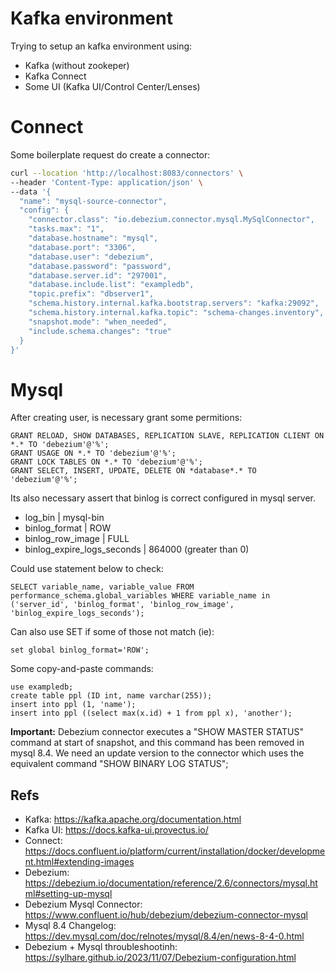 # Kafka environment

Trying to setup an kafka environment using:
- Kafka (without zookeper)
- Kafka Connect
- Some UI (Kafka UI/Control Center/Lenses)


# Connect

Some boilerplate request do create a connector:
````sh
curl --location 'http://localhost:8083/connectors' \
--header 'Content-Type: application/json' \
--data '{
  "name": "mysql-source-connector",  
  "config": {  
    "connector.class": "io.debezium.connector.mysql.MySqlConnector",
    "tasks.max": "1",  
    "database.hostname": "mysql",  
    "database.port": "3306",
    "database.user": "debezium",
    "database.password": "password",
    "database.server.id": "297001", 
    "database.include.list": "exampledb",
    "topic.prefix": "dbserver1",  
    "schema.history.internal.kafka.bootstrap.servers": "kafka:29092",  
    "schema.history.internal.kafka.topic": "schema-changes.inventory",
    "snapshot.mode": "when_needed",
    "include.schema.changes": "true"
  }
}'
````

# Mysql

After creating user, is necessary grant some permitions:

````mysql
GRANT RELOAD, SHOW DATABASES, REPLICATION SLAVE, REPLICATION CLIENT ON *.* TO 'debezium'@'%';
GRANT USAGE ON *.* TO 'debezium'@'%';
GRANT LOCK TABLES ON *.* TO 'debezium'@'%';
GRANT SELECT, INSERT, UPDATE, DELETE ON *database*.* TO 'debezium'@'%';
````

Its also necessary assert that binlog is correct configured in mysql server.
- log_bin | mysql-bin
- binlog_format | ROW
- binlog_row_image | FULL
- binlog_expire_logs_seconds | 864000 (greater than 0)

Could use statement below to check:
````
SELECT variable_name, variable_value FROM performance_schema.global_variables WHERE variable_name in ('server_id', 'binlog_format', 'binlog_row_image', 'binlog_expire_logs_seconds');
````

Can also use SET if some of those not match (ie):
````
set global binlog_format='ROW';
````


Some copy-and-paste commands:
````mysql
use exampledb;
create table ppl (ID int, name varchar(255));
insert into ppl (1, 'name');
insert into ppl ((select max(x.id) + 1 from ppl x), 'another');
````


**Important:** Debezium connector executes a "SHOW MASTER STATUS" command at start of snapshot, and this command has been removed in mysql 8.4. We need an update version to the connector which uses the equivalent command "SHOW BINARY LOG STATUS";

## Refs

- Kafka: https://kafka.apache.org/documentation.html
- Kafka UI: https://docs.kafka-ui.provectus.io/
- Connect: https://docs.confluent.io/platform/current/installation/docker/development.html#extending-images
- Debezium: https://debezium.io/documentation/reference/2.6/connectors/mysql.html#setting-up-mysql
- Debezium Mysql Connector: https://www.confluent.io/hub/debezium/debezium-connector-mysql
- Mysql 8.4 Changelog: https://dev.mysql.com/doc/relnotes/mysql/8.4/en/news-8-4-0.html
- Debezium + Mysql throubleshootinh: https://sylhare.github.io/2023/11/07/Debezium-configuration.html

